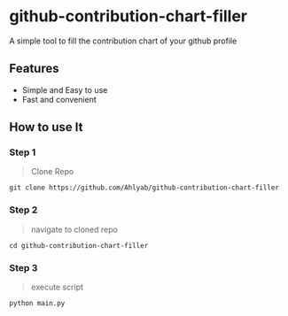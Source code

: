 # github-contribution-chart-filler

A simple tool to fill the contribution chart of your github profile

## Features

- Simple and Easy to use
- Fast and convenient

## How to use It

### Step 1

> Clone Repo

`git clone https://github.com/Ahlyab/github-contribution-chart-filler`

### Step 2

> navigate to cloned repo

`cd github-contribution-chart-filler`

### Step 3

> execute script

`python main.py`
